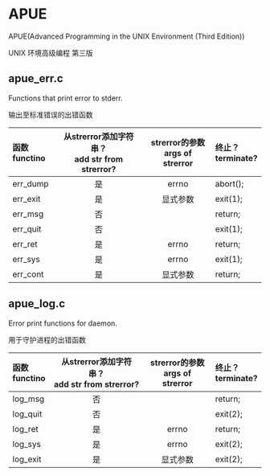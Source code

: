 # APUE

APUE(Advanced Programming in the UNIX Environment (Third Edition))

UNIX 环境高级编程 第三版

## apue_err.c

Functions that print error to stderr.

输出至标准错误的出错函数

|函数<br>functino|从strerror添加字符串？<br>add str from strerror?|strerror的参数<br>args of strerror|终止？<br>terminate?|
|:--|:--:|:--:|:--|
|err_dump|是|errno|abort();|
|err_exit|是|显式参数|exit(1);|
|err_msg|否||return;|
|err_quit|否||exit(1);|
|err_ret|是|errno|return;|
|err_sys|是|errno|exit(1);|
|err_cont|是|显式参数|return;|

## apue_log.c

Error print functions for daemon.

用于守护进程的出错函数

|函数<br>functino|从strerror添加字符串？<br>add str from strerror?|strerror的参数<br>args of strerror|终止？<br>terminate?|
|:--|:--:|:--:|:--|
|log_msg|否||return;|
|log_quit|否||exit(2);|
|log_ret|是|errno|return;|
|log_sys|是|errno|exit(2);|
|log_exit|是|显式参数|exit(2);|
